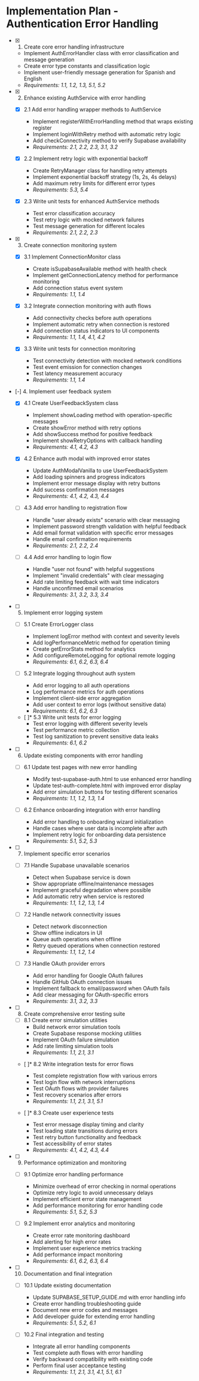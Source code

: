 # Implementation Plan - Authentication Error Handling

- [x] 1. Create core error handling infrastructure





  - Implement AuthErrorHandler class with error classification and message generation
  - Create error type constants and classification logic
  - Implement user-friendly message generation for Spanish and English
  - _Requirements: 1.1, 1.2, 1.3, 5.1, 5.2_

- [x] 2. Enhance existing AuthService with error handling





  - [x] 2.1 Add error handling wrapper methods to AuthService


    - Implement registerWithErrorHandling method that wraps existing register
    - Implement loginWithRetry method with automatic retry logic
    - Add checkConnectivity method to verify Supabase availability
    - _Requirements: 2.1, 2.2, 2.3, 3.1, 3.2_

  - [x] 2.2 Implement retry logic with exponential backoff


    - Create RetryManager class for handling retry attempts
    - Implement exponential backoff strategy (1s, 2s, 4s delays)
    - Add maximum retry limits for different error types
    - _Requirements: 5.3, 5.4_

  - [x] 2.3 Write unit tests for enhanced AuthService methods








    - Test error classification accuracy
    - Test retry logic with mocked network failures
    - Test message generation for different locales
    - _Requirements: 2.1, 2.2, 2.3_

- [x] 3. Create connection monitoring system





  - [x] 3.1 Implement ConnectionMonitor class


    - Create isSupabaseAvailable method with health check
    - Implement getConnectionLatency method for performance monitoring
    - Add connection status event system
    - _Requirements: 1.1, 1.4_

  - [x] 3.2 Integrate connection monitoring with auth flows


    - Add connectivity checks before auth operations
    - Implement automatic retry when connection is restored
    - Add connection status indicators to UI components
    - _Requirements: 1.1, 1.4, 4.1, 4.2_

  - [x] 3.3 Write unit tests for connection monitoring






    - Test connectivity detection with mocked network conditions
    - Test event emission for connection changes
    - Test latency measurement accuracy
    - _Requirements: 1.1, 1.4_

- [-] 4. Implement user feedback system







  - [x] 4.1 Create UserFeedbackSystem class




    - Implement showLoading method with operation-specific messages
    - Create showError method with retry options
    - Add showSuccess method for positive feedback
    - Implement showRetryOptions with callback handling
    - _Requirements: 4.1, 4.2, 4.3_


  - [x] 4.2 Enhance auth modal with improved error states









    - Update AuthModalVanilla to use UserFeedbackSystem
    - Add loading spinners and progress indicators
    - Implement error message display with retry buttons
    - Add success confirmation messages
    - _Requirements: 4.1, 4.2, 4.3, 4.4_

  - [ ] 4.3 Add error handling to registration flow
    - Handle "user already exists" scenario with clear messaging
    - Implement password strength validation with helpful feedback
    - Add email format validation with specific error messages
    - Handle email confirmation requirements
    - _Requirements: 2.1, 2.2, 2.4_

  - [ ] 4.4 Add error handling to login flow
    - Handle "user not found" with helpful suggestions
    - Implement "invalid credentials" with clear messaging
    - Add rate limiting feedback with wait time indicators
    - Handle unconfirmed email scenarios
    - _Requirements: 3.1, 3.2, 3.3, 3.4_

- [ ] 5. Implement error logging system
  - [ ] 5.1 Create ErrorLogger class
    - Implement logError method with context and severity levels
    - Add logPerformanceMetric method for operation timing
    - Create getErrorStats method for analytics
    - Add configureRemoteLogging for optional remote logging
    - _Requirements: 6.1, 6.2, 6.3, 6.4_

  - [ ] 5.2 Integrate logging throughout auth system
    - Add error logging to all auth operations
    - Log performance metrics for auth operations
    - Implement client-side error aggregation
    - Add user context to error logs (without sensitive data)
    - _Requirements: 6.1, 6.2, 6.3_

  - [ ]* 5.3 Write unit tests for error logging
    - Test error logging with different severity levels
    - Test performance metric collection
    - Test log sanitization to prevent sensitive data leaks
    - _Requirements: 6.1, 6.2_

- [ ] 6. Update existing components with error handling
  - [ ] 6.1 Update test pages with new error handling
    - Modify test-supabase-auth.html to use enhanced error handling
    - Update test-auth-complete.html with improved error display
    - Add error simulation buttons for testing different scenarios
    - _Requirements: 1.1, 1.2, 1.3, 1.4_

  - [ ] 6.2 Enhance onboarding integration with error handling
    - Add error handling to onboarding wizard initialization
    - Handle cases where user data is incomplete after auth
    - Implement retry logic for onboarding data persistence
    - _Requirements: 5.1, 5.2, 5.3_

- [ ] 7. Implement specific error scenarios
  - [ ] 7.1 Handle Supabase unavailable scenarios
    - Detect when Supabase service is down
    - Show appropriate offline/maintenance messages
    - Implement graceful degradation where possible
    - Add automatic retry when service is restored
    - _Requirements: 1.1, 1.2, 1.3, 1.4_

  - [ ] 7.2 Handle network connectivity issues
    - Detect network disconnection
    - Show offline indicators in UI
    - Queue auth operations when offline
    - Retry queued operations when connection restored
    - _Requirements: 1.1, 1.2, 1.4_

  - [ ] 7.3 Handle OAuth provider errors
    - Add error handling for Google OAuth failures
    - Handle GitHub OAuth connection issues
    - Implement fallback to email/password when OAuth fails
    - Add clear messaging for OAuth-specific errors
    - _Requirements: 3.1, 3.2, 3.3_

- [ ] 8. Create comprehensive error testing suite
  - [ ] 8.1 Create error simulation utilities
    - Build network error simulation tools
    - Create Supabase response mocking utilities
    - Implement OAuth failure simulation
    - Add rate limiting simulation tools
    - _Requirements: 1.1, 2.1, 3.1_

  - [ ]* 8.2 Write integration tests for error flows
    - Test complete registration flow with various errors
    - Test login flow with network interruptions
    - Test OAuth flows with provider failures
    - Test recovery scenarios after errors
    - _Requirements: 1.1, 2.1, 3.1, 5.1_

  - [ ]* 8.3 Create user experience tests
    - Test error message display timing and clarity
    - Test loading state transitions during errors
    - Test retry button functionality and feedback
    - Test accessibility of error states
    - _Requirements: 4.1, 4.2, 4.3, 4.4_

- [ ] 9. Performance optimization and monitoring
  - [ ] 9.1 Optimize error handling performance
    - Minimize overhead of error checking in normal operations
    - Optimize retry logic to avoid unnecessary delays
    - Implement efficient error state management
    - Add performance monitoring for error handling code
    - _Requirements: 5.1, 5.2, 5.3_

  - [ ] 9.2 Implement error analytics and monitoring
    - Create error rate monitoring dashboard
    - Add alerting for high error rates
    - Implement user experience metrics tracking
    - Add performance impact monitoring
    - _Requirements: 6.1, 6.2, 6.3, 6.4_

- [ ] 10. Documentation and final integration
  - [ ] 10.1 Update existing documentation
    - Update SUPABASE_SETUP_GUIDE.md with error handling info
    - Create error handling troubleshooting guide
    - Document new error codes and messages
    - Add developer guide for extending error handling
    - _Requirements: 5.1, 5.2, 6.1_

  - [ ] 10.2 Final integration and testing
    - Integrate all error handling components
    - Test complete auth flows with error handling
    - Verify backward compatibility with existing code
    - Perform final user acceptance testing
    - _Requirements: 1.1, 2.1, 3.1, 4.1, 5.1, 6.1_